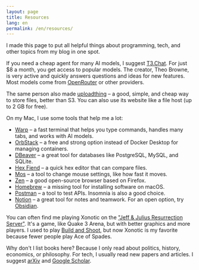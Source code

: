 ```yaml
---
layout: page
title: Resources
lang: en
permalink: /en/resources/
---
```


I made this page to put all helpful things about programming, tech, and other topics from my blog in one spot.

If you need a cheap agent for many AI models, I suggest [T3.Chat](https://t3.chat). For just $8 a month, you get access to popular models. The creator, Theo Browne, is very active and quickly answers questions and ideas for new features. Most models come from [OpenRouter](https://openrouter.ai/) or other providers.

The same person also made [uploadthing](https://uploadthing.com/) – a good, simple, and cheap way to store files, better than S3. You can also use its website like a file host (up to 2 GB for free).

On my Mac, I use some tools that help me a lot:
- [Warp](https://warp.dev/) – a fast terminal that helps you type commands, handles many tabs, and works with AI models.
- [OrbStack](https://orbstack.dev/) – a free and strong option instead of Docker Desktop for managing containers.
- [DBeaver](https://dbeaver.io/) – a great tool for databases like PostgreSQL, MySQL, and SQLite.
- [Hex Fiend](https://hexfiend.com/) – a quick hex editor that can compare files.
- [Mos](https://mos.caldis.me/) – a tool to change mouse settings, like how fast it moves.
- [Zen](https://zen-browser.app/) – a good open-source browser based on Firefox.
- [Homebrew](https://brew.sh/) – a missing tool for installing software on macOS.
- [Postman](https://www.postman.com/) – a tool to test APIs. Insomnia is also a good choice.
- [Notion](https://www.notion.so/) – a great tool for notes and teamwork. For an open option, try [Obsidian](https://obsidian.md/).

You can often find me playing Xonotic on the ["Jeff & Julius Resurrection Server"](http://145.239.66.73/resurrection.html). It's a game, like Quake 3 Arena, but with better graphics and more players. I used to play [Build and Shoot](https://www.buildandshoot.com/), but now Xonotic is my favorite because fewer people play Ace of Spades.

Why don't I list books here? Because I only read about politics, history, economics, or philosophy. For tech, I usually read new papers and articles. I suggest [arXiv](https://arxiv.org/) and [Google Scholar](https://scholar.google.com/).